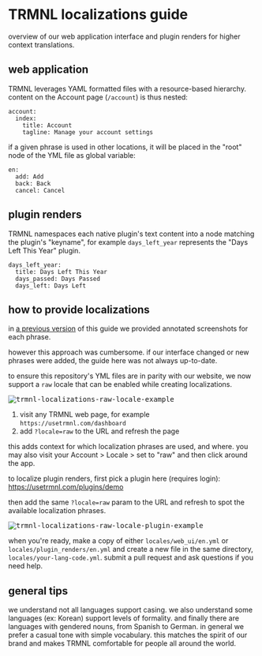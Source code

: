 # TRMNL localizations guide
overview of our web application interface and plugin renders for higher context translations.

## web application
TRMNL leverages YAML formatted files with a resource-based hierarchy. content on the Account page (`/account`) is thus nested:

```
account:
  index:
    title: Account
    tagline: Manage your account settings
```

if a given phrase is used in other locations, it will be placed in the "root" node of the YML file as global variable:

```
en:
  add: Add
  back: Back
  cancel: Cancel
```

## plugin renders
TRMNL namespaces each native plugin's text content into a node matching the plugin's "keyname", for example `days_left_year` represents the "Days Left This Year" plugin.

```
days_left_year:
  title: Days Left This Year
  days_passed: Days Passed
  days_left: Days Left
```

## how to provide localizations
in [a previous version](https://github.com/usetrmnl/localizations/blob/87c0ce5b4b71bff2f80346065aa50a5ce7a7e050/GUIDE.md) of this guide we provided annotated screenshots for each phrase.

however this approach was cumbersome. if our interface changed or new phrases were added, the guide here was not always up-to-date.

to ensure this repository's YML files are in parity with our website, we now support a `raw` locale that can be enabled while creating localizations.

<kbd>![trmnl-localizations-raw-locale-example](https://github.com/usetrmnl/localizations/blob/master/support/raw_locale_example.png)</kbd>

1. visit any TRMNL web page, for example `https://usetrmnl.com/dashboard`
2. add `?locale=raw` to the URL and refresh the page

this adds context for which localization phrases are used, and where. you may also visit your Account > Locale > set to "raw" and then click around the app.

to localize plugin renders, first pick a plugin here (requires login):
https://usetrmnl.com/plugins/demo

then add the same `?locale=raw` param to the URL and refresh to spot the available localization phrases.

<kbd>![trmnl-localizations-raw-locale-plugin-example](https://github.com/usetrmnl/localizations/blob/master/support/raw_plugin_example.png)</kbd>

when you're ready, make a copy of either `locales/web_ui/en.yml` or `locales/plugin_renders/en.yml` and create a new file in the same directory, `locales/your-lang-code.yml`. submit a pull request and ask questions if you need help.

## general tips

we understand not all languages support casing. we also understand some languages (ex: Korean) support levels of formality. and finally there are languages with gendered nouns, from Spanish to German. in general we prefer a casual tone with simple vocabulary. this matches the spirit of our brand and makes TRMNL comfortable for people all around the world.

